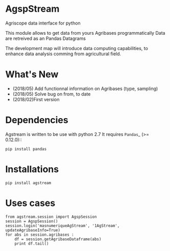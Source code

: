 
AgspStream
==============

   
Agriscope data interface for python

This module allows to get data from yours Agribases programmatically
Data are retreived as an Pandas Datagrams

The development map will introduce data computing capabilities, to enhance
data analysis comming from agricultural field.


What's New
===========
- (2018/05) Add functionnal information on Agribases (type, sampling)
- (2018/05) Solve bug on from, to date 
- (2018/02)First version 

Dependencies
=============

Agstream is written to be use with python 2.7
It requires `Pandas`_ (>= 0.12.0)::

    pip install pandas

Installations
=============
    pip install agstream
    

Uses cases
==========    
    from agstream.session import AgspSession
    session = AgspSession()
    session.login('masnumeriqueAgStream', '1AgStream', updateAgribaseInfo=True)
    for abs in session.agribases :
        df = session.getAgribaseDataframe(abs)
        print df.tail()
